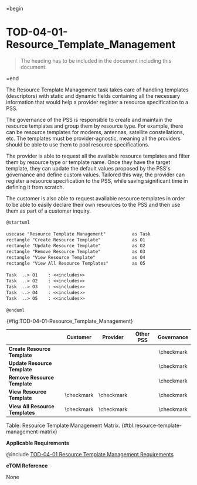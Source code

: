 =begin

# TOD-04-01-Resource_Template_Management

> The heading has to be included in the document including this document.

=end

The Resource Template Management task takes care of handling templates (descriptors) with static and dynamic fields containing all the necessary information that would help a provider register a resource specification to a PSS.

The governance of the PSS is responsible to create and maintain the resource templates and group them by resource type.
For example, there can be resource templates for modems, antennas, satellite constellations, etc.
The templates must be provider-agnostic, meaning all the providers should be able to use them to pool resource specifications.

The provider is able to request all the available resource templates and filter them by resource type or template name.
Once they have the target template, they can update the default values proposed by the PSS's governance and define custom values.
Tailored this way, the provider can register a resource specification to the PSS, while saving significant time in defining it from scratch.

The customer is also able to request available resource templates in order to be able to easily declare their own resources to the PSS and then use them as part of a customer inquiry.


```plantuml
@startuml

usecase "Resource Template Management"          as Task
rectangle "Create Resource Template"            as O1
rectangle "Update Resource Template"            as O2
rectangle "Remove Resource Template"            as O3
rectangle "View Resource Template"	            as O4
rectangle "View All Resource Templates"	        as O5

Task  ..> O1    : <<includes>>
Task  ..> O2    : <<includes>>
Task  ..> O3    : <<includes>>
Task  ..> O4    : <<includes>>
Task  ..> O5    : <<includes>>

@enduml

```

![**TOD-04-01**: Resource Template Management](../../common/pixel.png){#fig:TOD-04-01-Resource_Template_Management}

|                                 |  Customer  |  Provider  | Other PSS | Governance |
|---------------------------------|:----------:|:----------:|:---------:|:----------:|
| **Create Resource Template**    |            |            |           | \checkmark |
| **Update Resource Template**    |            |            |           | \checkmark |
| **Remove Resource Template**    |            |            |           | \checkmark |
| **View Resource Template**      | \checkmark | \checkmark |           | \checkmark |
| **View All Resource Templates** | \checkmark | \checkmark |           | \checkmark |

Table: Resource Template Management Matrix. {#tbl:resource-template-management-matrix}

**Applicable Requirements**

@include [TOD-04-01 Resource Template Management Requirements](requirements/TOD-04-01-Resource_Template_Management-requirements.md)

**eTOM Reference**

None
